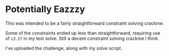 # Potentially Eazzzy

This was intended to be a fairly straightforward constraint solving crackme.

Some of the constraints ended up less than straightforward, requiring use of
`z3.If` in my test solve. Still a decent constraint solving crackme I think

I've uploaded the challenge, along with my solve script.
